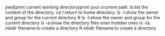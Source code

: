 pwd(print current working directory)print your crurrent path.
ls:list the content of the directory.
cd /:return to home directory.
ls -l:show the owner and group for the current directory R
ls -l:show the owner and group for the current directory
ls -a:show the directory files even hodden ones
ls -la:
mkdir filename:to create a directory R
mkdir filename:to create a directory
